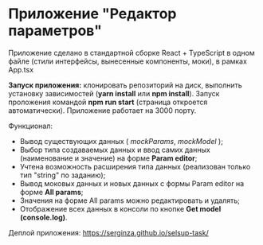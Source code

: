 # Приложение "Редактор параметров"

 Приложение сделано в стандартной сборке React + TypeScript в одном файле (стили интерфейсы, вынесенные компоненты, моки), в рамках App.tsx

**Запуск приложения:** 
клонировать репозиторий на диск, выполнить установку зависимостей (__yarn install__ или __npm install__). Запуск проложения командой __npm run start__ (страница откроется автоматически). Приложение работает на 3000 порту.

Функционал:
- Вывод существующих данных ( _mockParams_, _mockModel_ );
- Выбор типа создаваемых данных и ввод самих данных (наименование и значение) на форме __Param editor__;
- Учтена возможность расширения типа данных (реализован только тип "string" по заданию);
- Вывод моковых данных и новых данных с формы Param editor на форме __All params__;
- Значения на форме All params можно редактировать и удалять;
- Отображение всех данных в консоли по кнопке __Get model (console.log)__.

Деплой приложения: https://serginza.github.io/selsup-task/